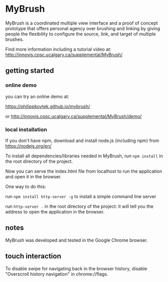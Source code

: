 # MyBrush
MyBrush is a coordinated multiple view interface and a proof of concept prototype that offers personal agency over brushing and linking by giving people the flexibility to configure the source, link, and target of multiple brushes.

Find more information including a tutorial video at: http://innovis.cpsc.ucalgary.ca/supplemental/MyBrush/

## getting started

### online demo

you can try an online demo at: 

https://philippkoytek.github.io/mybrush/

or http://innovis.cpsc.ucalgary.ca/supplemental/MyBrush/demo/

### local installation

If you don't have npm, download and install node.js (including npm) from https://nodejs.org/en/

To install all dependencies/libraries needed in MyBrush, run `npm install` in the root directory of the project.

Now you can serve the index.html file from localhost to run the application and open it in the browser.

One way to do this:

run `npm install http-server -g`  to install a simple command line server

run `http-server .` in the root directory of the project: it will tell you the address to open the application in the browser.

## notes

MyBrush was developed and tested in the Google Chrome browser.


## touch interaction

To disable swipe for navigating back in the browser history,  disable "Overscroll history navigation" in chrome://flags.
